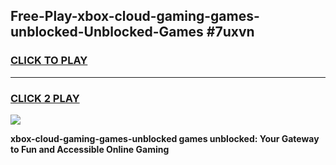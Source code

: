 
## Free-Play-xbox-cloud-gaming-games-unblocked-Unblocked-Games #7uxvn
<h3>
<a href="https://news.freeplayer.one?title=xbox-cloud-gaming-games-unblocked&ref=8M">CLICK TO PLAY</a></h3>
<hr>

<h3>
<a href="https://news.freeplayer.one?title=xbox-cloud-gaming-games-unblocked&ref=8M">CLICK 2 PLAY</a>
  
</h3>

<a href="https://news.freeplayer.one?title=xbox-cloud-gaming-games-unblocked&ref=8M"><img src="https://clearcache.store/games.png"></a>


**xbox-cloud-gaming-games-unblocked games unblocked: Your Gateway to Fun and Accessible Online Gaming**
